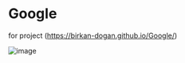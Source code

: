 # Google

for project (https://birkan-dogan.github.io/Google/) 

![image](https://user-images.githubusercontent.com/101419153/166917833-da6fbedc-5e38-4cff-8060-19048764813c.png)


